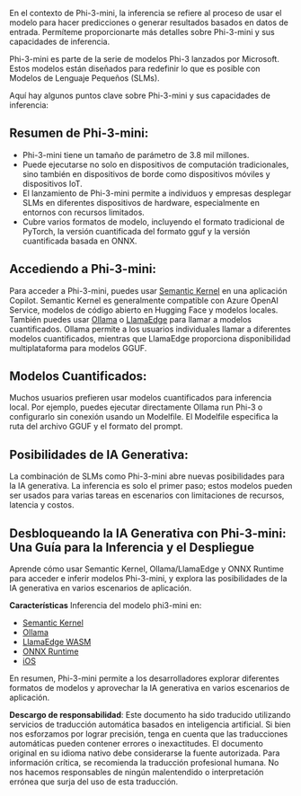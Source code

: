 En el contexto de Phi-3-mini, la inferencia se refiere al proceso de usar el modelo para hacer predicciones o generar resultados basados en datos de entrada. Permíteme proporcionarte más detalles sobre Phi-3-mini y sus capacidades de inferencia.

Phi-3-mini es parte de la serie de modelos Phi-3 lanzados por Microsoft. Estos modelos están diseñados para redefinir lo que es posible con Modelos de Lenguaje Pequeños (SLMs).

Aquí hay algunos puntos clave sobre Phi-3-mini y sus capacidades de inferencia:

## **Resumen de Phi-3-mini:**
- Phi-3-mini tiene un tamaño de parámetro de 3.8 mil millones.
- Puede ejecutarse no solo en dispositivos de computación tradicionales, sino también en dispositivos de borde como dispositivos móviles y dispositivos IoT.
- El lanzamiento de Phi-3-mini permite a individuos y empresas desplegar SLMs en diferentes dispositivos de hardware, especialmente en entornos con recursos limitados.
- Cubre varios formatos de modelo, incluyendo el formato tradicional de PyTorch, la versión cuantificada del formato gguf y la versión cuantificada basada en ONNX.

## **Accediendo a Phi-3-mini:**
Para acceder a Phi-3-mini, puedes usar [Semantic Kernel](https://github.com/microsoft/SemanticKernelCookBook?WT.mc_id=aiml-138114-kinfeylo) en una aplicación Copilot. Semantic Kernel es generalmente compatible con Azure OpenAI Service, modelos de código abierto en Hugging Face y modelos locales.
También puedes usar [Ollama](https://ollama.com) o [LlamaEdge](https://llamaedge.com) para llamar a modelos cuantificados. Ollama permite a los usuarios individuales llamar a diferentes modelos cuantificados, mientras que LlamaEdge proporciona disponibilidad multiplataforma para modelos GGUF.

## **Modelos Cuantificados:**
Muchos usuarios prefieren usar modelos cuantificados para inferencia local. Por ejemplo, puedes ejecutar directamente Ollama run Phi-3 o configurarlo sin conexión usando un Modelfile. El Modelfile especifica la ruta del archivo GGUF y el formato del prompt.

## **Posibilidades de IA Generativa:**
La combinación de SLMs como Phi-3-mini abre nuevas posibilidades para la IA generativa. La inferencia es solo el primer paso; estos modelos pueden ser usados para varias tareas en escenarios con limitaciones de recursos, latencia y costos.

## **Desbloqueando la IA Generativa con Phi-3-mini: Una Guía para la Inferencia y el Despliegue**
Aprende cómo usar Semantic Kernel, Ollama/LlamaEdge y ONNX Runtime para acceder e inferir modelos Phi-3-mini, y explora las posibilidades de la IA generativa en varios escenarios de aplicación.

**Características**
Inferencia del modelo phi3-mini en:

- [Semantic Kernel](https://github.com/Azure-Samples/Phi-3MiniSamples/tree/main/semantickernel?WT.mc_id=aiml-138114-kinfeylo)
- [Ollama](https://github.com/Azure-Samples/Phi-3MiniSamples/tree/main/ollama?WT.mc_id=aiml-138114-kinfeylo)
- [LlamaEdge WASM](https://github.com/Azure-Samples/Phi-3MiniSamples/tree/main/wasm?WT.mc_id=aiml-138114-kinfeylo)
- [ONNX Runtime](https://github.com/Azure-Samples/Phi-3MiniSamples/tree/main/onnx?WT.mc_id=aiml-138114-kinfeylo)
- [iOS](https://github.com/Azure-Samples/Phi-3MiniSamples/tree/main/ios?WT.mc_id=aiml-138114-kinfeylo)

En resumen, Phi-3-mini permite a los desarrolladores explorar diferentes formatos de modelos y aprovechar la IA generativa en varios escenarios de aplicación.

**Descargo de responsabilidad**:
Este documento ha sido traducido utilizando servicios de traducción automática basados en inteligencia artificial. Si bien nos esforzamos por lograr precisión, tenga en cuenta que las traducciones automáticas pueden contener errores o inexactitudes. El documento original en su idioma nativo debe considerarse la fuente autorizada. Para información crítica, se recomienda la traducción profesional humana. No nos hacemos responsables de ningún malentendido o interpretación errónea que surja del uso de esta traducción.